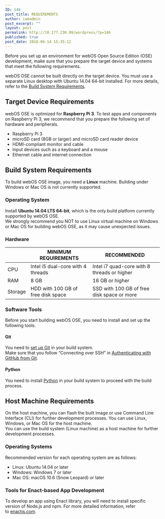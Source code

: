 ```yaml
---
ID: 146
post_title: REQUIREMENTS
author: iamadmin
post_excerpt: ""
layout: post
permalink: http://10.177.230.99/wordpress/?p=146
published: true
post_date: 2018-06-14 15:35:12
---
```

<p>Before you set up an environment for webOS Open Source Edition (OSE) development, make sure that you prepare the target device and systems that meet the following requirements.</p>
<div class="alert alert-info" role="alert">webOS OSE cannot be built directly on the target device. You must use a separate Linux desktop with Ubuntu 14.04 64-bit installed. For more details, refer to the <a class="highlight" href="http://webosose.org/discover/setting/requirements//#build_system_requirements">Build System Requirements</a>.</div>
<h2 id="target-device-requirements">Target Device Requirements <i class="fa fa-link fa-lg"></i></h2>
webOS OSE is optimized for <strong>Raspberry Pi 3</strong>. To test apps and components on Raspberry Pi 3, we recommend that you prepare the following set of hardware and peripherals.
<ul>
 	<li>Raspberry Pi 3</li>
 	<li>microSD card (8GB or larger) and microSD card reader device</li>
 	<li>HDMI-compliant monitor and cable</li>
 	<li>Input devices such as a keyboard and a mouse</li>
 	<li>Ethernet cable and internet connection</li>
</ul>
<h2 id="build-system-requirements">Build System Requirements <i class="fa fa-link fa-lg"></i></h2>
<p>To build webOS OSE image, you need a <strong>Linux</strong> machine. Building under Windows or Mac OS is not currently supported.<p>
<h3 id="operating-system">Operating System <i class="fa fa-link fa-lg"></i></h3>
Install <strong>Ubuntu 14.04 LTS 64-bit</strong>, which is the only build platform currently supported by webOS OSE.
<div class="alert alert-info" role="alert">We strongly recommend you NOT to use Linux virtual machine on Windows or Mac OS for building webOS OSE, as it may cause unexpected issues.</div>
<h3 id="hardware">Hardware <i class="fa fa-link fa-lg"></i></h3>
<table>
<thead>
<tr>
<th></th>
<th>MINIMUM REQUIREMENTS</th>
<th>RECOMMENDED</th>
</tr>
</thead>
<tbody>
<tr>
<td>CPU</td>
<td>Intel i5 dual-core with 4 threads</td>
<td>Intel i7 quad-core with 8 threads or higher</td>
</tr>
<tr>
<td>RAM</td>
<td>8 GB</td>
<td>16 GB or higher</td>
</tr>
<tr>
<td>Storage</td>
<td>HDD with 100 GB of free disk space</td>
<td>SSD with 100 GB of free disk space or more</td>
</tr>
</tbody>
</table>
<h3 id="software-tools">Software Tools <i class="fa fa-link fa-lg"></i></h3>
Before you start building webOS OSE, you need to install and set up the following tools.
<h4 id="git">Git <i class="fa fa-link fa-lg"></i></h4>
You need to <a class="highlight" href="https://help.github.com/articles/set-up-git">set up Git</a> in your build system.
<div class="alert alert-info" role="alert">Make sure that you follow “Connecting over SSH” in <a class="highlight" href="https://help.github.com/articles/set-up-git/#next-steps-authenticating-with-github-from-git">Authenticating with GitHub from Git</a>.</div>
<h4 id="python">Python <i class="fa fa-link fa-lg"></i></h4>
You need to install <a class="highlight" href="https://www.python.org/">Python</a> in your build system to proceed with the build process.
<h2 id="host-machine-requirements">Host Machine Requirements <i class="fa fa-link fa-lg"></i></h2>
On the host machine, you can flash the built image or use Command Line Interface (CLI) for further development processes. You can use Linux, Windows, or Mac OS for the host machine.
<div class="alert alert-info" role="alert">You can use the build system (Linux machine) as a host machine for further development processes.</div>
<h3 id="operating-systems">Operating Systems <i class="fa fa-link fa-lg"></i></h3>
Recommended version for each operating system are as follows:
<ul>
 	<li>Linux: Ubuntu 14.04 or later</li>
 	<li>Windows: Windows 7 or later</li>
 	<li>Mac OS: macOS 10.6 (Snow Leopard) or later</li>
</ul>
<h3 id="tools-for-enact-based-app-development">Tools for Enact-based App Development <i class="fa fa-link fa-lg"></i></h3>
To develop an app using Enact library, you will need to install specific version of Node.js and npm. For more detailed information, refer to <a class="highlight" href="http://enactjs.com/">enactjs.com</a>.